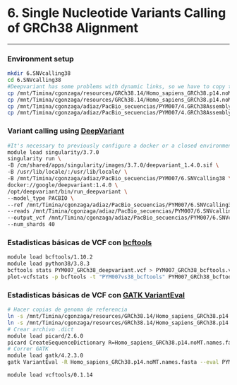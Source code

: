 # 6. Single Nucleotide Variants Calling of GRCh38 Alignment
***

### Environment setup
```bash
mkdir 6.SNVcalling38
cd 6.SNVcalling38
#Deepvariant has some problems with dynamic links, so we have to copy the files directly to the folder 
cp /mnt/Timina/cgonzaga/resources/GRCh38.14/Homo_sapiens_GRCh38.p14.noMT.names.fasta . 
cp /mnt/Timina/cgonzaga/resources/GRCh38.14/Homo_sapiens_GRCh38.p14.noMT.names.fasta.fai .
cp /mnt/Timina/cgonzaga/adiaz/PacBio_secuencias/PYM007/4.GRCh38Assembly/PYM007.GRCh38.pbmm2.bam .
cp /mnt/Timina/cgonzaga/adiaz/PacBio_secuencias/PYM007/4.GRCh38Assembly/PYM007.GRCh38.pbmm2.bam.bai . 
```
### Variant calling using [DeepVariant](https://github.com/google/deepvariant)
```bash
#It's necessary to previously configure a docker or a closed environment, for more information check out DeepVariant documentation 
module load singularity/3.7.0
singularity run \
-B /cm/shared/apps/singularity/images/3.7.0/deepvariant_1.4.0.sif \
-B /usr/lib/locale/:/usr/lib/locale/ \
-B /mnt/Timina/cgonzaga/adiaz/PacBio_secuencias/PYM007/6.SNVcalling38 \
docker://google/deepvariant:1.4.0 \
/opt/deepvariant/bin/run_deepvariant \
--model_type PACBIO \
--ref /mnt/Timina/cgonzaga/adiaz/PacBio_secuencias/PYM007/6.SNVcalling38/Homo_sapiens_GRCh38.p14.noMT.names.fasta \
--reads /mnt/Timina/cgonzaga/adiaz/PacBio_secuencias/PYM007/6.SNVcalling38/PYM007.GRCh38.pbmm2.bam \
--output_vcf /mnt/Timina/cgonzaga/adiaz/PacBio_secuencias/PYM007/6.SNVcalling38/PYM007_GRCh38_deepvariant.vcf \
--num_shards 40
```

### Estadisticas básicas de VCF con [bcftools](https://samtools.github.io/bcftools/bcftools.html)
```bash
module load bcftools/1.10.2
module load python38/3.8.3
bcftools stats PYM007_GRCh38_deepvariant.vcf > PYM007_GRCh38_bcftools.vchk
plot-vcfstats -p bcftools -t "PYM007vs38_bcftools" PYM007_GRCh38_bcftools.vchk
```

### Estadisticas básicas de VCF con [GATK VariantEval](https://gatk.broadinstitute.org/hc/en-us/articles/360040507171-VariantEval-BETA)
```bash
# Hacer copias de genoma de referencia
ln -s /mnt/Timina/cgonzaga/resources/GRCh38.14/Homo_sapiens_GRCh38.p14.noMT.names.fasta .
ln -s /mnt/Timina/cgonzaga/resources/GRCh38.14/Homo_sapiens_GRCh38.p14.noMT.names.fasta.fai .
# Crear archivo .dict 
module load picard/2.6.0
picard CreateSequenceDictionary R=Homo_sapiens_GRCh38.p14.noMT.names.fasta O=Homo_sapiens_GRCh38.p14.noMT.names.dict
# Correr GATK
module load gatk/4.2.3.0
gatk VariantEval -R Homo_sapiens_GRCh38.p14.noMT.names.fasta --eval PYM007_GRCh38_deepvariant.vcf -O PYM007_GRCh38_gatk.txt
```

```bash
module load vcftools/0.1.14
```
